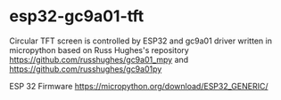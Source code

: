 # esp32-gc9a01-tft
Circular TFT screen is controlled by ESP32 and gc9a01 driver written in micropython
based on Russ Hughes's repository
https://github.com/russhughes/gc9a01_mpy and https://github.com/russhughes/gc9a01py

ESP 32 Firmware
https://micropython.org/download/ESP32_GENERIC/
